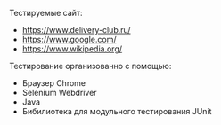 Тестируемые сайт:
- https://www.delivery-club.ru/
- https://www.google.com/
- https://www.wikipedia.org/


Тестирование организованно с помощью:
- Браузер Chrome
- Selenium Webdriver 
- Java 
- Бибилиотека для модульного тестирования JUnit
